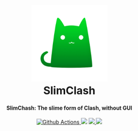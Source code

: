 <h1 align="center">
  <img src="https://github.com/coo11/SlimClash/raw/main/src/logo.png" alt="SlimClash" width="200">
  <br>SlimClash<br>
</h1>

<h4 align="center">SlimChash: The slime form of Clash, without GUI</h4>

<p align="center">
  <a href="https://github.com/coo11/SilmClash/actions">
    <img src="https://img.shields.io/github/workflow/status/coo11/SlimClash/release?style=flat-square" alt="Github Actions">
  </a>
  <img src="https://img.shields.io/badge/PowerShell-%3E=%202.0-brightgreen?style=flat-square">
  <a href="https://github.com/coo11/SlimClash/releases">
    <img src="https://img.shields.io/github/release/coo11/SlimClash/all.svg?style=flat-square">
  </a>
  <a href="https://github.com/coo11/SlimClash/releases/tag/weeklybuild">
    <img src="https://img.shields.io/badge/release-WeeklyBuild-00b4f0?style=flat-square">
  </a>
</p>